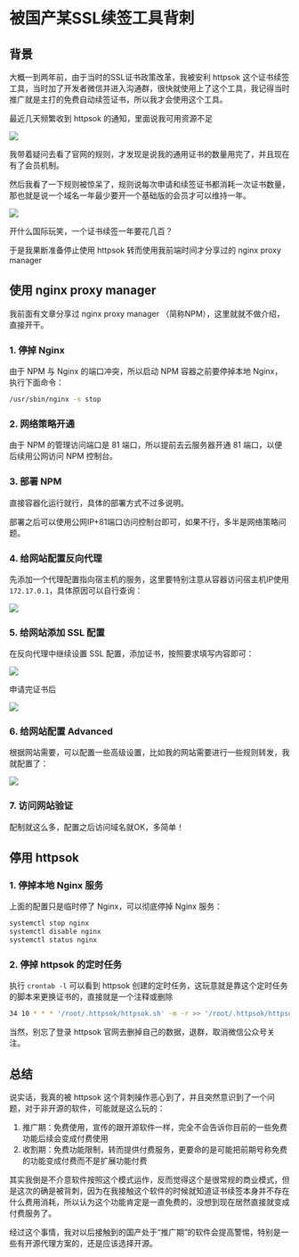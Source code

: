# 被国产某SSL续签工具背刺

## 背景

大概一到两年前，由于当时的SSL证书政策改革，我被安利 httpsok 这个证书续签工具，当时加了开发者微信并进入沟通群，很快就使用上了这个工具，我记得当时推广就是主打的免费自动续签证书，所以我才会使用这个工具。

最近几天频繁收到 httpsok 的通知，里面说我可用资源不足

![](https://cdn.jsdelivr.net/gh/Hopetree/blog-img@main/2025/202507181317457.png)

我带着疑问去看了官网的规则，才发现是说我的通用证书的数量用完了，并且现在有了会员机制。

然后我看了一下规则被惊呆了，规则说每次申请和续签证书都消耗一次证书数量，那也就是说一个域名一年最少要开一个基础版的会员才可以维持一年。

![](https://cdn.jsdelivr.net/gh/Hopetree/blog-img@main/2025/202507181326133.png)

开什么国际玩笑，一个证书续签一年要花几百？

于是我果断准备停止使用 httpsok 转而使用我前端时间才分享过的 nginx proxy manager 


## 使用 nginx proxy manager

我前面有文章分享过 nginx proxy manager （简称NPM），这里就就不做介绍，直接开干。

### 1. 停掉 Nginx

由于 NPM 与 Nginx 的端口冲突，所以启动 NPM 容器之前要停掉本地 Nginx，执行下面命令：

```bash
/usr/sbin/nginx -s stop
```

### 2. 网络策略开通

由于 NPM 的管理访问端口是 81 端口，所以提前去云服务器开通 81 端口，以便后续用公网访问 NPM 控制台。

### 3. 部署 NPM

直接容器化运行就行，具体的部署方式不过多说明。

部署之后可以使用公网IP+81端口访问控制台即可，如果不行，多半是网络策略问题。

### 4. 给网站配置反向代理

先添加一个代理配置指向宿主机的服务，这里要特别注意从容器访问宿主机IP使用 `172.17.0.1`，具体原因可以自行查询：

![](https://cdn.jsdelivr.net/gh/Hopetree/blog-img@main/2025/202507181345686.png)

### 5. 给网站添加 SSL 配置

在反向代理中继续设置 SSL 配置，添加证书，按照要求填写内容即可：

![](https://cdn.jsdelivr.net/gh/Hopetree/blog-img@main/2025/202507181348949.png)

申请完证书后

![](https://cdn.jsdelivr.net/gh/Hopetree/blog-img@main/2025/202507181240195.png)

### 6. 给网站配置 Advanced

根据网站需要，可以配置一些高级设置，比如我的网站需要进行一些规则转发，我就配置了：

![](https://cdn.jsdelivr.net/gh/Hopetree/blog-img@main/2025/202507181239964.png)


### 7. 访问网站验证

配制就这么多，配置之后访问域名就OK，多简单！

## 停用 httpsok

### 1. 停掉本地 Nginx 服务

上面的配置只是临时停了 Nginx，可以彻底停掉 Nginx 服务：

```bash
systemctl stop nginx
systemctl disable nginx
systemctl status nginx
```

### 2. 停掉 httpsok 的定时任务

执行 `crontab -l` 可以看到 httpsok 创建的定时任务，这玩意就是靠这个定时任务的脚本来更换证书的，直接就是一个注释或删除

```bash
34 10 * * * '/root/.httpsok/httpsok.sh' -m -r >> '/root/.httpsok/httpsok.log' 2>&1
```

当然，别忘了登录 httpsok 官网去删掉自己的数据，退群，取消微信公众号关注。

## 总结

说实话，我真的被 httpsok 这个背刺操作恶心到了，并且突然意识到了一个问题，对于非开源的软件，可能就是这么玩的：

1. 推广期：免费使用，宣传的跟开源软件一样，完全不会告诉你目前的一些免费功能后续会变成付费使用
2. 收割期：免费功能限制，转而提供付费服务，更要命的是可能把前期号称免费的功能变成付费而不是扩展功能付费

其实我倒是不介意软件按照这个模式运作，反而觉得这个是很常规的商业模式，但是这次的确是被背刺，因为在我接触这个软件的时候就知道证书续签本身并不存在什么费用消耗，所以认为这个功能肯定是一直免费的，没想到现在居然直接就变成付费服务了。

经过这个事情，我对以后接触到的国产处于“推广期”的软件会提高警惕，特别是一些有开源代理方案的，还是应该选择开源。